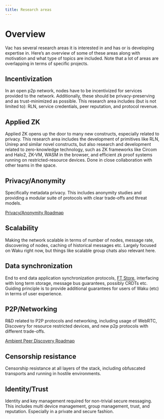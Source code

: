 ```yaml
---
title: Research areas
---
```


# Overview

Vac has several research areas it is interested in and has or is developing expertise in.
Here’s an overview of some of these areas along with motivation and what type of topics are included.
Note that a lot of areas are overlapping in terms of specific projects.

## Incentivization

In an open p2p network, nodes have to be incentivized for services provided to the network.
Additionally, these should be privacy-preserving and as trust-minimized as possible.
This research area includes (but is not limited to):
RLN, service credentials, peer reputation, and protocol revenue.

## Applied ZK

Applied ZK opens up the door to many new constructs, especially related to privacy.
This research area includes the development of primitives like RLN, Unirep and similar novel constructs,
but also research and development related to zero-knowledge technology, such as ZK frameworks like Circom and Halo2, ZK-VM, WASM in the browser, and efficient zk proof systems running on restricted-resource devices.
Done in close collaboration with other teams in the space.

## Privacy/Anonymity

Specifically metadata privacy.
This includes anonymity studies and providing a modular suite of protocols with clear trade-offs and threat models.

[Privacy/Anonymity Roadmap](https://github.com/vacp2p/research/issues/107)

## Scalability

Making the network scalable in terms of number of nodes, message rate, discovering of nodes, caching of historical messages etc.
Largely focused on Waku right now, but things like scalable group chats also relevant here.

## Data synchronization

End to end data application synchronization protocols, [FT Store](https://rfc.vac.dev/spec/21/), interfacing with long term storage, message bus guarantees, possibly CRDTs etc.
Guiding principle is to provide additional guarantees for users of Waku (etc) in terms of user experience.

## P2P/Networking

R&D related to P2P protocols and networking, including usage of WebRTC,
Discovery for resource restricted devices,
and new p2p protocols with different trade-offs.

[Ambient Peer Discovery Roadmap](https://github.com/vacp2p/research/issues/116)

## Censorship resistance

Censorship resistance at all layers of the stack, including obfuscated transports and running in hostile environments.

## Identity/Trust

Identity and key management required for non-trivial secure messaging.
This includes multi device management, group management, trust, and reputation.
Especially in a private and secure fashion.
